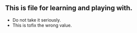 ##  This is file for learning and playing with. 
* Do not take it seriously.
* This is tofix the wrong value. 
